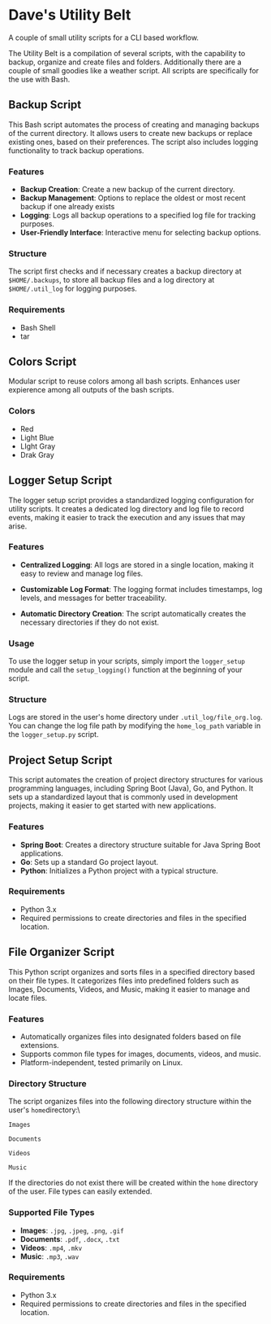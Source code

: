 # Dave's Utility Belt
A couple of small utility scripts for a CLI based workflow.

The Utility Belt is a compilation of several scripts, with the capability to backup, organize and create files and folders. Additionally there are a couple of small goodies like a weather script. All scripts are specifically for the use with Bash.

## Backup Script

This Bash script automates the process of creating and managing backups of the current directory. It allows users to create new backups or replace existing ones, based on their preferences. The script also includes logging functionality to track backup operations.

### Features

- **Backup Creation**: Create a new backup of the current directory.
- **Backup Management**: Options to replace the oldest or most recent backup if one already exists
- **Logging**: Logs all backup operations to a specified log file for tracking purposes.
- **User-Friendly Interface**: Interactive menu for selecting backup options.

### Structure

The script first checks and if necessary creates a backup directory at `$HOME/.backups`, to store all backup files and a log directory at `$HOME/.util_log` for logging purposes.

### Requirements

- Bash Shell
- tar

## Colors Script

Modular script to reuse colors among all bash scripts. Enhances user expierence among all outputs of the bash scripts.

### Colors

- Red
- Light Blue
- LIght Gray
- Drak Gray

## Logger Setup Script

The logger setup script provides a standardized logging configuration for utility scripts. It creates a dedicated log directory and log file to record events, making it easier to track the execution and any issues that may arise.

### Features

- **Centralized Logging**: All logs are stored in a single location, making it easy to review and manage log files.

- **Customizable Log Format**: The logging format includes timestamps, log levels, and messages for better traceability.
- **Automatic Directory Creation**: The script automatically creates the necessary directories if they do not exist.

### Usage

To use the logger setup in your scripts, simply import the `logger_setup` module and call the `setup_logging()` function at the beginning of your script.

### Structure

Logs are stored in the user's home directory under `.util_log/file_org.log`. You can change the log file path by modifying the `home_log_path` variable in the `logger_setup.py` script.

## Project Setup Script

This script automates the creation of project directory structures for various programming languages, including Spring Boot (Java), Go, and Python. It sets up a standardized layout that is commonly used in development projects, making it easier to get started with new applications.

### Features

- **Spring Boot**: Creates a directory structure suitable for Java Spring Boot applications.
- **Go**: Sets up a standard Go project layout.
- **Python**: Initializes a Python project with a typical structure.

### Requirements

- Python 3.x
- Required permissions to create directories and files in the specified location.

## File Organizer Script

This Python script organizes and sorts files in a specified directory based on their file types. It categorizes files into predefined folders such as Images, Documents, Videos, and Music, making it easier to manage and locate files.

### Features

- Automatically organizes files into designated folders based on file extensions.
- Supports common file types for images, documents, videos, and music.
- Platform-independent, tested primarily on Linux.

### Directory Structure

The script organizes files into the following directory structure within the user's `home`directory:\

`Images `

`Documents`

`Videos`

`Music`

 If the directories do not exist there will be created within the `home` directory of the user. File types can easily extended.

### Supported File Types

-  **Images**: `.jpg`, `.jpeg`, `.png`, `.gif`
- **Documents**: `.pdf`, `.docx`, `.txt`
- **Videos**: `.mp4`, `.mkv`
- **Music**: `.mp3`, `.wav`

### Requirements

- Python 3.x
- Required permissions to create directories and files in the specified location.



















